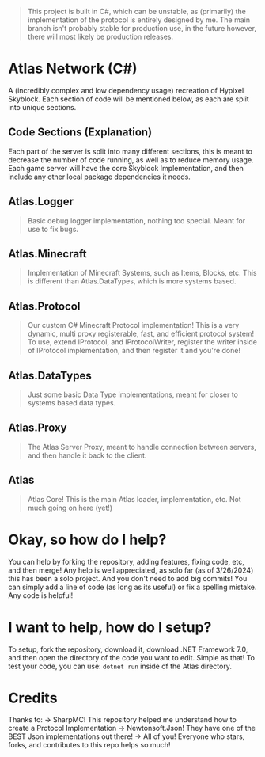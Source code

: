 > This project is built in C#, which can be unstable, as (primarily) the implementation of the protocol is entirely designed by me. The main branch isn't probably stable for production use, in the future however, there will most likely be production releases.

# Atlas Network (C#)

A (incredibly complex and low dependency usage) recreation of Hypixel Skyblock. Each section of code will be mentioned below, as each are split into unique sections.

## Code Sections (Explanation)

Each part of the server is split into many different sections, this is meant to decrease the number of code running, as well as to reduce memory usage. Each game server will have the core Skyblock Implementation, and then include any other local package dependencies it needs. 

## Atlas.Logger
> Basic debug logger implementation, nothing too special. Meant for use to fix bugs.

## Atlas.Minecraft
> Implementation of Minecraft Systems, such as Items, Blocks, etc. This is different than Atlas.DataTypes, which is more systems based.

## Atlas.Protocol
> Our custom C# Minecraft Protocol implementation! This is a very dynamic, multi proxy registerable, fast, and efficient protocol system! To use, extend IProtocol, and IProtocolWriter, register the writer inside of IProtocol implementation, and then register it and you're done!

## Atlas.DataTypes
> Just some basic Data Type implementations, meant for closer to systems based data types.

## Atlas.Proxy
> The Atlas Server Proxy, meant to handle connection between servers, and then handle it back to the client.

## Atlas
> Atlas Core! This is the main Atlas loader, implementation, etc. Not much going on here (yet!)

# Okay, so how do I help?

You can help by forking the repository, adding features, fixing code, etc, and then merge! Any help is well appreciated, as solo far (as of 3/26/2024) this has been a solo project. And you don't need to add big commits! You can simply add a line of code (as long as its useful) or fix a spelling mistake. Any code is helpful!

# I want to help, how do I setup?

To setup, fork the repository, download it, download .NET Framework 7.0, and then open the directory of the code you want to edit. Simple as that! To test your code, you can use: `dotnet run` inside of the Atlas directory.

# Credits

Thanks to:
    -> SharpMC! This repository helped me understand how to create a Protocol Implementation
    -> Newtonsoft.Json! They have one of the BEST Json implementations out there!
    -> All of you! Everyone who stars, forks, and contributes to this repo helps so much!
